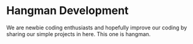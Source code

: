 # Hangman Development
We are newbie coding enthusiasts and hopefully improve our coding by sharing our simple projects in here. 
This one is hangman. 

